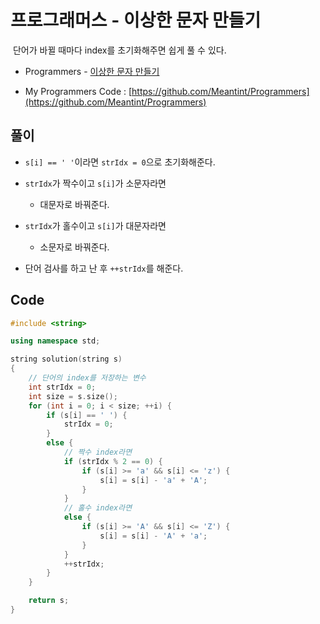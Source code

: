 # 프로그래머스 - 이상한 문자 만들기

&nbsp;단어가 바뀔 때마다 index를 초기화해주면 쉽게 풀 수 있다.

- Programmers - [이상한 문자 만들기](https://programmers.co.kr/learn/courses/30/lessons/12930)

- My Programmers Code : [https://github.com/Meantint/Programmers](https://github.com/Meantint/Programmers)

## 풀이

- `s[i] == ' '`이라면 `strIdx = 0`으로 초기화해준다.

- `strIdx`가 짝수이고 `s[i]`가 소문자라면

  - 대문자로 바꿔준다.

- `strIdx`가 홀수이고 `s[i]`가 대문자라면

  - 소문자로 바꿔준다.
  
- 단어 검사를 하고 난 후 `++strIdx`를 해준다.

## Code

```cpp
#include <string>

using namespace std;

string solution(string s)
{
    // 단어의 index를 저장하는 변수
    int strIdx = 0;
    int size = s.size();
    for (int i = 0; i < size; ++i) {
        if (s[i] == ' ') {
            strIdx = 0;
        }
        else {
            // 짝수 index라면
            if (strIdx % 2 == 0) {
                if (s[i] >= 'a' && s[i] <= 'z') {
                    s[i] = s[i] - 'a' + 'A';
                }
            }
            // 홀수 index라면
            else {
                if (s[i] >= 'A' && s[i] <= 'Z') {
                    s[i] = s[i] - 'A' + 'a';
                }
            }
            ++strIdx;
        }
    }

    return s;
}
```
